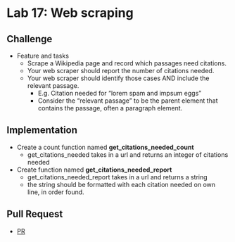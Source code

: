 # Lab 17: Web scraping

## Challenge
  - Feature and tasks
     - Scrape a Wikipedia page and record which passages need citations.
     - Your web scraper should report the number of citations needed.
     - Your web scraper should identify those cases AND include the relevant passage.
       - E.g. Citation needed for “lorem spam and impsum eggs”
       - Consider the “relevant passage” to be the parent element that contains the passage, often a paragraph element. 


## Implementation
  - Create a count function named **get_citations_needed_count**
    - get_citations_needed takes in a url and returns an integer of citations needed
  - Create function named **get_citations_needed_report**
    - get_citations_needed_report takes in a url and returns a string
    - the string should be formatted with each citation needed on own line, in order found.

## Pull Request
  - [PR]()
